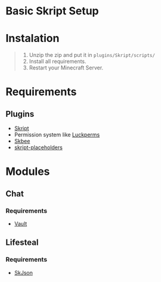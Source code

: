 # Basic Skript Setup

# Instalation
> 1. Unzip the zip and put it in `plugins/Skript/scripts/`
> 2. Install all requirements.
> 3. Restart your Minecraft Server. 

# Requirements

## Plugins

-   [Skript](https://github.com/SkriptLang/Skript)
-   Permission system like [Luckperms](https://luckperms.net/download)
-   [Skbee](https://github.com/ShaneBeee/SkBee)
-   [skript-placeholders](https://github.com/APickledWalrus/skript-placeholders)


# Modules

## Chat

### Requirements
-   [Vault](https://www.spigotmc.org/resources/vault.34315/)


## Lifesteal

### Requirements
-   [SkJson](https://github.com/cooffeeRequired/skJson)

